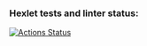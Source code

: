 ### Hexlet tests and linter status:
[![Actions Status](https://github.com/MeyerJools/qa-engineer-project-84/actions/workflows/hexlet-check.yml/badge.svg)](https://github.com/MeyerJools/qa-engineer-project-84/actions)